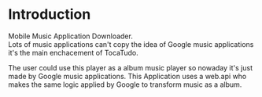 # Introduction 
Mobile Music Application Downloader.
<br/>Lots of music applications can't copy the idea of Google music applications it's the main enchacement of TocaTudo.

The user could use this player as a album music player so nowaday it's just made by Google music applications.
This Application uses a web.api who makes the same logic applied by Google to transform music as a album. 
